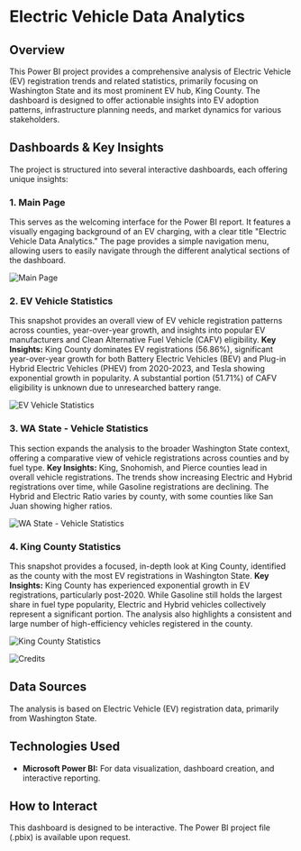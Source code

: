 # Electric Vehicle Data Analytics

## Overview

This Power BI project provides a comprehensive analysis of Electric Vehicle (EV) registration trends and related statistics, primarily focusing on Washington State and its most prominent EV hub, King County. The dashboard is designed to offer actionable insights into EV adoption patterns, infrastructure planning needs, and market dynamics for various stakeholders.

## Dashboards & Key Insights

The project is structured into several interactive dashboards, each offering unique insights:

### 1. Main Page
This serves as the welcoming interface for the Power BI report. It features a visually engaging background of an EV charging, with a clear title "Electric Vehicle Data Analytics." The page provides a simple navigation menu, allowing users to easily navigate through the different analytical sections of the dashboard.

![Main Page](https://github.com/user-attachments/assets/fb84022e-fe65-4884-ab4f-2a9383c9c498)



### 2. EV Vehicle Statistics
This snapshot provides an overall view of EV vehicle registration patterns across counties, year-over-year growth, and insights into popular EV manufacturers and Clean Alternative Fuel Vehicle (CAFV) eligibility.
**Key Insights:** King County dominates EV registrations (56.86%), significant year-over-year growth for both Battery Electric Vehicles (BEV) and Plug-in Hybrid Electric Vehicles (PHEV) from 2020-2023, and Tesla showing exponential growth in popularity. A substantial portion (51.71%) of CAFV eligibility is unknown due to unresearched battery range.

![EV Vehicle Statistics](https://github.com/user-attachments/assets/4d574f01-b666-435b-8db6-8dc06ab3aa4f)



### 3. WA State - Vehicle Statistics
This section expands the analysis to the broader Washington State context, offering a comparative view of vehicle registrations across counties and by fuel type.
**Key Insights:** King, Snohomish, and Pierce counties lead in overall vehicle registrations. The trends show increasing Electric and Hybrid registrations over time, while Gasoline registrations are declining. The Hybrid and Electric Ratio varies by county, with some counties like San Juan showing higher ratios.

![WA State - Vehicle Statistics](https://github.com/user-attachments/assets/004a5d41-61b0-4f89-95ef-e8ff683628fe)



### 4. King County Statistics
This snapshot provides a focused, in-depth look at King County, identified as the county with the most EV registrations in Washington State.
**Key Insights:** King County has experienced exponential growth in EV registrations, particularly post-2020. While Gasoline still holds the largest share in fuel type popularity, Electric and Hybrid vehicles collectively represent a significant portion. The analysis also highlights a consistent and large number of high-efficiency vehicles registered in the county.

![King County Statistics](https://github.com/user-attachments/assets/f56553d8-19e9-4cb3-a883-e13b6ec6708e)

![Credits](https://github.com/user-attachments/assets/5eec2cd4-d4d5-45a3-8d45-9ef3aaea127e)

## Data Sources

The analysis is based on Electric Vehicle (EV) registration data, primarily from Washington State.

## Technologies Used

* **Microsoft Power BI:** For data visualization, dashboard creation, and interactive reporting.

## How to Interact

This dashboard is designed to be interactive. The Power BI project file (.pbix) is available upon request.
